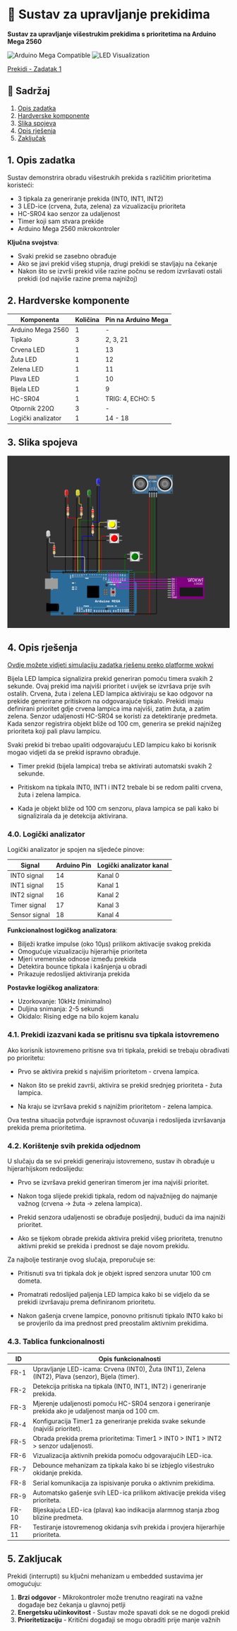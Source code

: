# 🚦 Sustav za upravljanje prekidima

**Sustav za upravljanje višestrukim prekidima s prioritetima na Arduino Mega 2560**

![Arduino Mega Compatible](https://img.shields.io/badge/Platform-Arduino_Mega_2560-blue)
![LED Visualization](<https://img.shields.io/badge/Visualization-5_LEDs_(RGB)-yellowgreen>)

[Prekidi - Zadatak 1](https://wokwi.com/projects/426796676518937601)

## 📖 Sadržaj

1. [Opis zadatka](#opis-projekta)
2. [Hardverske komponente](#hardverske-komponente)
3. [Slika spojeva](#slika-spojeva)
4. [Opis rješenja](#opis-rjesenja)
5. [Zaključak](#zakljucak)

## <a name="opis-projekta"></a>1. Opis zadatka

Sustav demonstrira obradu višestrukih prekida s različitim prioritetima koristeći:

- 3 tipkala za generiranje prekida (INT0, INT1, INT2)
- 3 LED-ice (crvena, žuta, zelena) za vizualizaciju prioriteta
- HC-SR04 kao senzor za udaljenost
- Timer koji sam stvara prekide
- Arduino Mega 2560 mikrokontroler

**Ključna svojstva**:

- Svaki prekid se zasebno obrađuje
- Ako se javi prekid višeg stupnja, drugi prekidi se stavljaju na čekanje
- Nakon što se izvrši prekid više razine počnu se redom izvršavati ostali prekidi (od najviše razine prema najnižoj)

## <a name="hardverske-komponente"></a>2. Hardverske komponente

| Komponenta         | Količina | Pin na Arduino Mega |
| ------------------ | -------- | ------------------- |
| Arduino Mega 2560  | 1        | -                   |
| Tipkalo            | 3        | 2, 3, 21            |
| Crvena LED         | 1        | 13                  |
| Žuta LED           | 1        | 12                  |
| Zelena LED         | 1        | 11                  |
| Plava LED          | 1        | 10                  |
| Bijela LED         | 1        | 9                   |
| HC-SR04            | 1        | TRIG: 4, ECHO: 5    |
| Otpornik 220Ω      | 3        | -                   |
| Logički analizator | 1        | 14 - 18             |

## <a name="slika-spojeva"></a> 3. Slika spojeva

![Wiring Diagram](https://github.com/lhojski/RUS-Pametno-zvono-i-pametna-brava/blob/main/Zad_1_Hojski/Prekidi.png?)

## 4. <a name="opis-rjesenja"></a>Opis rješenja

[Ovdje možete vidjeti simulaciju zadatka rješenu preko platforme wokwi](https://wokwi.com/projects/426796676518937601)

Bijela LED lampica signalizira prekid generiran pomoću timera svakih 2 sekunde. Ovaj prekid ima najviši prioritet i uvijek se izvršava prije svih ostalih.
Crvena, žuta i zelena LED lampica aktiviraju se kao odgovor na prekide generirane pritiskom na odgovarajuće tipkalo. Prekidi imaju definirani prioritet gdje crvena lampica ima najviši, zatim žuta, a zatim zelena.
Senzor udaljenosti HC-SR04 se koristi za detektiranje predmeta. Kada senzor registrira objekt bliže od 100 cm, generira se prekid najnižeg prioriteta koji pali plavu lampicu.

Svaki prekid bi trebao upaliti odgovarajuću LED lampicu kako bi korisnik mogao vidjeti da se prekid ispravno obrađuje.

- Timer prekid (bijela lampica) treba se aktivirati automatski svakih 2 sekunde.

- Pritiskom na tipkala INT0, INT1 i INT2 trebale bi se redom paliti crvena, žuta i zelena lampica.

- Kada je objekt bliže od 100 cm senzoru, plava lampica se pali kako bi signalizirala da je detekcija aktivirana.

### 4.0. Logički analizator

Logički analizator je spojen na sljedeće pinove:

| Signal        | Arduino Pin | Logički analizator kanal |
| ------------- | ----------- | ------------------------ |
| INT0 signal   | 14          | Kanal 0                  |
| INT1 signal   | 15          | Kanal 1                  |
| INT2 signal   | 16          | Kanal 2                  |
| Timer signal  | 17          | Kanal 3                  |
| Sensor signal | 18          | Kanal 4                  |

**Funkcionalnost logičkog analizatora**:

- Bilježi kratke impulse (oko 10μs) prilikom aktivacije svakog prekida
- Omogućuje vizualizaciju hijerarhije prioriteta
- Mjeri vremenske odnose između prekida
- Detektira bounce tipkala i kašnjenja u obradi
- Prikazuje redoslijed aktiviranja prekida

**Postavke logičkog analizatora**:

- Uzorkovanje: 10kHz (minimalno)
- Duljina snimanja: 2-5 sekundi
- Okidalo: Rising edge na bilo kojem kanalu

### 4.1. Prekidi izazvani kada se pritisnu sva tipkala istovremeno

Ako korisnik istovremeno pritisne sva tri tipkala, prekidi se trebaju obrađivati po prioritetu:

- Prvo se aktivira prekid s najvišim prioritetom - crvena lampica.

- Nakon što se prekid završi, aktivira se prekid srednjeg prioriteta - žuta lampica.

- Na kraju se izvršava prekid s najnižim prioritetom - zelena lampica.

Ova testna situacija potvrđuje ispravnost očuvanja i redoslijeda izvršavanja prekida prema prioritetima.

### 4.2. Korištenje svih prekida odjednom

U slučaju da se svi prekidi generiraju istovremeno, sustav ih obrađuje u hijerarhijskom redoslijedu:

- Prvo se izvršava prekid generiran timerom jer ima najviši prioritet.

- Nakon toga slijede prekidi tipkala, redom od najvažnijeg do najmanje važnog (crvena → žuta → zelena lampica).

- Prekid senzora udaljenosti se obrađuje posljednji, budući da ima najniži prioritet.

- Ako se tijekom obrade prekida aktivira prekid višeg prioriteta, trenutno aktivni prekid se prekida i prednost se daje novom prekidu.

Za najbolje testiranje ovog slučaja, preporučuje se:

- Pritisnuti sva tri tipkala dok je objekt ispred senzora unutar 100 cm dometa.

- Promatrati redoslijed paljenja LED lampica kako bi se vidjelo da se prekidi izvršavaju prema definiranom prioritetu.

- Nakon gašenja crvene lampice, ponovno pritisnuti tipkalo INT0 kako bi se provjerilo da ima prednost pred preostalim aktivnim prekidima.

### 4.3. Tablica funkcionalnosti

| ID    | Opis funkcionalnosti                                                                                 |
| ----- | ---------------------------------------------------------------------------------------------------- |
| FR-1  | Upravljanje LED-icama: Crvena (INT0), Žuta (INT1), Zelena (INT2), Plava (senzor), Bijela (timer).    |
| FR-2  | Detekcija pritiska na tipkala (INT0, INT1, INT2) i generiranje prekida.                              |
| FR-3  | Mjerenje udaljenosti pomoću HC-SR04 senzora i generiranje prekida ako je udaljenost manja od 100 cm. |
| FR-4  | Konfiguracija Timer1 za generiranje prekida svake sekunde (najviši prioritet).                       |
| FR-5  | Obrada prekida prema prioritetima: Timer1 > INT0 > INT1 > INT2 > senzor udaljenosti.                 |
| FR-6  | Vizualizacija aktivnih prekida pomoću odgovarajućih LED-ica.                                         |
| FR-7  | Debounce mehanizam za tipkala kako bi se izbjeglo višestruko okidanje prekida.                       |
| FR-8  | Serial komunikacija za ispisivanje poruka o aktivnim prekidima.                                      |
| FR-9  | Automatsko gašenje svih LED-ica prilikom aktivacije prekida višeg prioriteta.                        |
| FR-10 | Bljeskajuća LED-ica (plava) kao indikacija alarmnog stanja zbog blizine predmeta.                    |
| FR-11 | Testiranje istovremenog okidanja svih prekida i provjera hijerarhije prioriteta.                     |

## 5. <a name="Zaključak"></a>Zakljucak

Prekidi (interrupti) su ključni mehanizam u embedded sustavima jer omogućuju:

1. **Brzi odgovor** - Mikrokontroler može trenutno reagirati na važne događaje bez čekanja u glavnoj petlji
2. **Energetsku učinkovitost** - Sustav može spavati dok se ne dogodi prekid
3. **Prioritetizaciju** - Kritični događaji se mogu obraditi prije manje važnih
